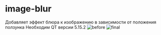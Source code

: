 # image-blur

Добавляет эффект блюра к изображению в зависимости от положения ползунка
Необходим QT версии 5.15.2
![before](https://user-images.githubusercontent.com/46111337/217943705-8bcba715-a621-4f60-b7af-3caebf69fb14.png)
![final](https://user-images.githubusercontent.com/46111337/217943487-3c310f4c-503d-4a22-ba43-6c5e5eb66fbb.png)
